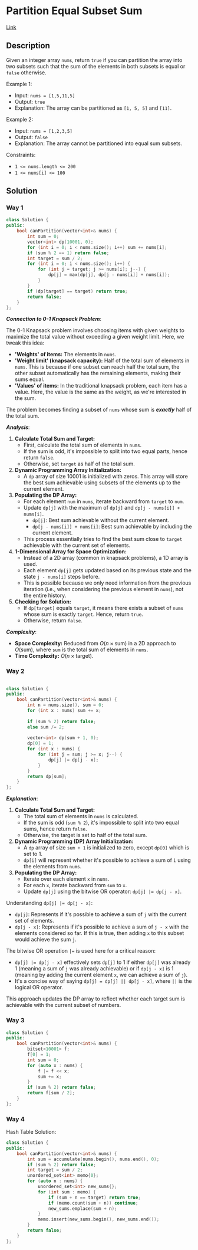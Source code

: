 # Partition Equal Subset Sum

[Link](https://leetcode.com/problems/partition-equal-subset-sum/description/)

## Description

Given an integer array `nums`, return `true` if you can partition the array into two subsets such that the sum of the elements in both subsets is equal or `false` otherwise.

Example 1:

- Input: `nums = [1,5,11,5]`
- Output: `true`
- Explanation: The array can be partitioned as `[1, 5, 5]` and `[11]`.

Example 2:

- Input: `nums = [1,2,3,5]`
- Output: `false`
- Explanation: The array cannot be partitioned into equal sum subsets.

Constraints:

- `1 <= nums.length <= 200`
- `1 <= nums[i] <= 100`

## Solution

### Way 1

```C++
class Solution {
public:
    bool canPartition(vector<int>& nums) {
        int sum = 0;
        vector<int> dp(10001, 0);
        for (int i = 0; i < nums.size(); i++) sum += nums[i];
        if (sum % 2 == 1) return false;
        int target = sum / 2;
        for (int i = 0; i < nums.size(); i++) {
            for (int j = target; j >= nums[i]; j--) {
                dp[j] = max(dp[j], dp[j - nums[i]] + nums[i]);
            }
        }
        if (dp[target] == target) return true;
        return false;
    }
};
```

***Connection to 0-1 Knapsack Problem***:

The 0-1 Knapsack problem involves choosing items with given weights to maximize the total value without exceeding a given weight limit. Here, we tweak this idea:

- **'Weights' of items:** The elements in `nums`.
- **'Weight limit' (knapsack capacity):** Half of the total sum of elements in `nums`. This is because if one subset can reach half the total sum, the other subset automatically has the remaining elements, making their sums equal.
- **'Values' of items:** In the traditional knapsack problem, each item has a value. Here, the value is the same as the weight, as we're interested in the sum.

The problem becomes finding a subset of `nums` whose sum is ***exactly*** half of the total sum.

***Analysis***:

1. **Calculate Total Sum and Target:**
   - First, calculate the total sum of elements in `nums`.
   - If the sum is odd, it's impossible to split into two equal parts, hence return `false`.
   - Otherwise, set `target` as half of the total sum.
2. **Dynamic Programming Array Initialization:**
   - A `dp` array of size 10001 is initialized with zeros. This array will store the best sum achievable using subsets of the elements up to the current element.
3. **Populating the DP Array:**
   - For each element `num` in `nums`, iterate backward from `target` to `num`.
   - Update `dp[j]` with the maximum of `dp[j]` and `dp[j - nums[i]] + nums[i]`.
     - `dp[j]`: Best sum achievable without the current element.
     - `dp[j - nums[i]] + nums[i]`: Best sum achievable by including the current element.
   - This process essentially tries to find the best sum close to `target` achievable with the current set of elements.
4. **1-Dimensional Array for Space Optimization:**
   - Instead of a 2D array (common in knapsack problems), a 1D array is used.
   - Each element `dp[j]` gets updated based on its previous state and the state `j - nums[i]` steps before.
   - This is possible because we only need information from the previous iteration (i.e., when considering the previous element in `nums`), not the entire history.
5. **Checking for Solution:**
   - If `dp[target]` equals `target`, it means there exists a subset of `nums` whose sum is exactly `target`. Hence, return `true`.
   - Otherwise, return `false`.

***Complexity***:

- **Space Complexity:** Reduced from $O(n\times \mathrm{sum})$ in a 2D approach to $O(\mathrm{sum})$, where `sum` is the total sum of elements in `nums`.
- **Time Complexity:** $O(n\times \mathrm{target})$.

### Way 2

```C++

class Solution {
public:
    bool canPartition(vector<int>& nums) {
        int n = nums.size(), sum = 0;
        for (int x : nums) sum += x;
        
        if (sum % 2) return false;
        else sum /= 2;
        
        vector<int> dp(sum + 1, 0);
        dp[0] = 1;
        for (int x : nums) {
            for (int j = sum; j >= x; j--) {
                dp[j] |= dp[j - x];
            }
        }
        return dp[sum];
    }
};
```

***Explanation***:

1. **Calculate Total Sum and Target:**
   - The total sum of elements in `nums` is calculated.
   - If the sum is odd (`sum % 2`), it's impossible to split into two equal sums, hence return `false`.
   - Otherwise, the target is set to half of the total sum.
2. **Dynamic Programming (DP) Array Initialization:**
   - A `dp` array of size `sum + 1` is initialized to zero, except `dp[0]` which is set to 1.
   - `dp[i]` will represent whether it's possible to achieve a sum of `i` using the elements from `nums`.
3. **Populating the DP Array:**
   - Iterate over each element `x` in `nums`.
   - For each `x`, iterate backward from `sum` to `x`.
   - Update `dp[j]` using the bitwise OR operator: `dp[j] |= dp[j - x]`.

Understanding `dp[j] |= dp[j - x]`:

- `dp[j]`: Represents if it's possible to achieve a sum of `j` with the current set of elements.
- `dp[j - x]`: Represents if it's possible to achieve a sum of `j - x` with the elements considered so far. If this is true, then adding `x` to this subset would achieve the sum `j`.

The bitwise OR operation `|=` is used here for a critical reason:

- `dp[j] |= dp[j - x]` effectively sets `dp[j]` to 1 if either `dp[j]` was already 1 (meaning a sum of `j` was already achievable) or if `dp[j - x]` is 1 (meaning by adding the current element `x`, we can achieve a sum of `j`).
- It's a concise way of saying `dp[j] = dp[j] || dp[j - x]`, where `||` is the logical OR operator.

This approach updates the DP array to reflect whether each target sum is achievable with the current subset of numbers.

### Way 3

```C++
class Solution {
public:
    bool canPartition(vector<int>& nums) {
        bitset<10001> f;
        f[0] = 1;
        int sum = 0;
        for (auto x : nums) {
            f |= f << x;
            sum += x;
        }
        if (sum % 2) return false;
        return f[sum / 2];
    }
};
```

### Way 4

Hash Table Solution:

```C++
class Solution {
public:
    bool canPartition(vector<int>& nums) {
        int sum = accumulate(nums.begin(), nums.end(), 0);
        if (sum % 2) return false;
        int target = sum / 2;
        unordered_set<int> memo{0};
        for (auto n : nums) {
            unordered_set<int> new_sums{};
            for (int sum : memo) {
                if (sum + n == target) return true;
                if (memo.count(sum + n)) continue;
                new_sums.emplace(sum + n);
            }
            memo.insert(new_sums.begin(), new_sums.end());
        }
        return false;
    }
};
```
